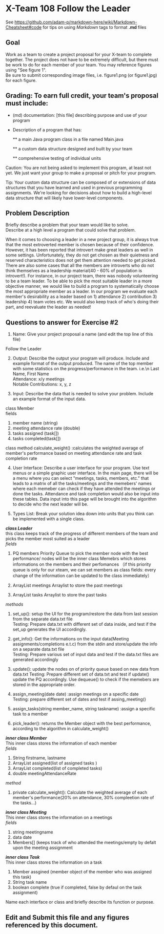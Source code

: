 # X-Team 108 Follow the Leader

See https://github.com/adam-p/markdown-here/wiki/Markdown-Cheatsheet#code for tips on using *Markdown* tags to format __.md__ files

## Goal

Work as a team to create a project proposal for your X-team to complete together.
The project does not have to be extremely difficult,
but there must be work to do for each member of your team.
You may reference figures using "See figure 1".  
Be sure to submit corresponding image files, i.e. figure1.png (or figure1.jpg) for each figure.

## Grading: To earn full credit, your team's proposal must include:

* (md) documentation: [this file] describing purpose and use of your program

* Description of a program that has:

  ** a main Java program class in a file named Main.java
  
  ** a custom data structure designed and built by your team
  
  ** comprehensive testing of individual units
  
 Caution: You are not being asked to implement this program, at least not yet. 
 We just want your group to make a proposal or pitch for your program.
 
 Tip: Your custom data structure can be composed of or extensions of data structures that you have learned and used in previous programming assignments.  We're looking for decisions about how to build a high-level data structure that will likely have lower-level components.

## Problem Description

Briefly describe a problem that your team would like to solve.  
Describe at a high level a program that could solve that problem.

When it comes to choosing a leader in a new project group, it is always true that the most extroverted member is chosen because of their confidence. However, it has been reported that introvert make great leaders as well in some settings. Unfortunately, they do not get chosen as their quietness and reserved characteristics does not get them attention needed to get picked. There are also some cases that all the members are introverts who do not think themselves as a leadership material(40 - 60% of population is introvert!). For instance, in our project team, there was nobody volunteering to be a team leader. To be able to pick the most suitable leader in a more objective manner, we would like to build a program to systematically choose the most appropriate member as a leader. 
 In our program we evaluate each member's desirability as a leader based on 1) attendance 2) contribution 3) leadership 4) team votes etc. We would also keep track of who's doing their part, and reevaluate the leader as needed! 

## Questions to answer for Exercise #2

1. Name: Give your project proposal a name (and edit the top line of this file)

Follow the Leader


2. Output: Describe the output your program will produce.  Include and example format of the output produced.
The name of the top member with some statistics on the progress/performance in the team.
i.e.\n
Last Name, First Name  
Attendance: x/y meetings  
Notable Contributions: x, y, z  

3. Input: Describe the data that is needed to solve your problem. Include an example format of the input data.

class Member  
fields  
1. member name (string)  
2. meeting attendance rate (double)  
3. tasks assigned (task[])  
4. tasks completed(task[])  

class method
calculate_weight() :calculates the weighted average of member's performance based on meeting attendance rate and task completion rate

4. User Interface: Describe a user interface for your program.  Use text menus or a simple graphic user interface.
In the main page, there will be a menu where you can select "meetings, tasks, members, etc." that leads to a matrix of all the tasks/meetings and the memebers' names where each memeber can check if they have attended the meetings or done the tasks. Attendance and task completion would also be input into these tables. Data input into this page will be brought into the algorithm to decide who the next leader will be. 

5. Types List: Break your solution idea down into units that you think can be implemented with a single class.

**_class Leader_**  
this class keeps track of the progress of different members of the team and picks the member most suited as a leader  
*fields*  
1. PQ members
Priority Queue to pick the member node with the best performance/ nodes will be the inner class Memebrs which stores informations on the members and their perfomances （if this priority queue is only for our xteam, we can set members as class fields: every change of the information can be updated to the class immediately）

2. ArrayList<Meeting> meetings
 Arraylist to store the past meetings
 
 3. ArrayList<Task> tasks
 Arraylist to store the past tasks

*methods*  
1. set_up(): setup the UI for the program/restore the data from last session from the separate data.txt file  
Testing: Prepare data.txt with different set of data inside, and test if the set_up generates the UI accordingly.  

2. get_info(): Get the informations on the input data(Meeting assignments/completions e.t.c) from the stdin and store/update the info on a separate data.txt file   
Testing: Prepare various set of input data and test if the data.txt files are generated accordingly  

3. update(): update the nodes on of priority queue based on new data from data.txt
Testing: Prepare different set of data.txt and test if update() update the PQ accordingly. Use dequeue() to check if the memebers are stored in the appropriate order.

4. assign_meeting(date date) :assign meetings on a specific date  
Testing: prepare different set of dates and test if assing_meeting()

5. assign_tasks(string member_name, string taskname) :assign a specific task to a member  

6. pick_leader(): returns the Member object with the best performance, according to the algorithm in calculate_weight() 


**_inner class Member_**  
This inner class stores the information of each member  
*fields*  
1. String firstname, lastname  
2. ArrayList<Task> assigned(list of assigned tasks )
3. ArrayList<Task> completed(list of completed tasks)
4. double meetingAttendanceRate 

*method*  
1. private calculate_weight(): Calculate the weighted average of each member's performance(20% on attendance, 30% compleetion rate of the tasks...)   

**_inner class Meeting_**  
This inner class stores the information on a meetings  
*fields*  
1. string meetingname  
2. data date  
3. Members[] (keeps track of who attended the meetings/empty by defalt upon the meeting assignment  

**_inner class Task_**  
This inner class stores the information on a task  
1. Member assgined (member object of the member who was assigned this task)  
2. String task name  
3. boolean complete (true if completed, false by defaul on the task assignment)  

Name each interface or class and briefly describe its function or purpose.


## Edit and Submit this file and any figures referenced by this document.

